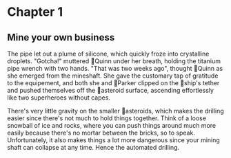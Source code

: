 # Chapter 1
## Mine your own business

The pipe let out a plume of silicone, which quickly froze into crystalline droplets. "Gotcha!" muttered 👤Quinn under her breath, holding the titanium pipe wrench with two hands.
"That was two weeks ago", thought 👤Quinn as she emerged from the mineshaft. She gave the customary tap of gratitude to the equipement, and both she and 👤Parker clipped on the 🔧ship's tether and pushed themselves off the 📍asteroid surface, ascending effortlessly like two superheroes without capes.

There's very little gravity on the smaller 📍asteroids, which makes the drilling easier since there's not much to hold things together. Think of a loose snowball of ice and rocks, where you can push things around much more easily because there's no mortar between the bricks, so to speak. Unfortunately, it also makes things a lot more dangerous since your mining shaft can collapse at any time. Hence the automated drilling.

